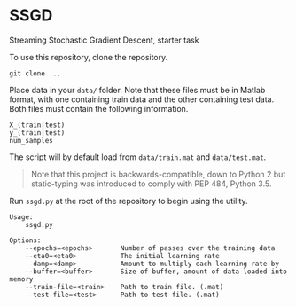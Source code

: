 # SSGD
Streaming Stochastic Gradient Descent, starter task

To use this repository, clone the repository.

    git clone ...

Place data in your `data/` folder. Note that these files must be in Matlab
format, with one containing train data and the other containing test data. Both
files must contain the following information.

    X_(train|test)
    y_(train|test)
    num_samples

The script will by default load from `data/train.mat` and
`data/test.mat`.

> Note that this project is backwards-compatible, down to Python 2 but
static-typing was introduced to comply with PEP 484, Python 3.5.

Run `ssgd.py` at the root of the repository to begin using the utility.

    Usage:
        ssgd.py

    Options:
        --epochs=<epochs>       Number of passes over the training data
        --eta0=<eta0>           The initial learning rate
        --damp=<damp>           Amount to multiply each learning rate by
        --buffer=<buffer>       Size of buffer, amount of data loaded into memory
        --train-file=<train>    Path to train file. (.mat)
        --test-file=<test>      Path to test file. (.mat)
